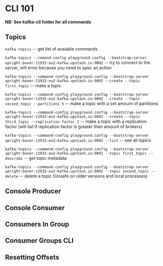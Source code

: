 # CLI 101

**NB: See kafka-cli folder for all commands**

## Topics

`kafka-topics` -- get list of avaiable commands

`kafka-topics --comand-config playground.config --bootstrap-server upright-boxer-11932-eu2-kafka.upstash.io:9092` -- try
to connect to the server, will error because you need to spec an action

`kafka-topics --command-config playground.config --bootstrap-server upright-boxer-11932-eu2-kafka.upstash.io:9092 --create --topic first_topic`
-- make a topic

`kafka-topics --command-config playground.config --bootstrap-server upright-boxer-11932-eu2-kafka.upstash.io:9092 --create --topic second_topic --partitions 5`
-- make a topic with a set amount of partitions

`kafka-topics --command-config playground.config --bootstrap-server upright-boxer-11932-eu2-kafka.upstash.io:9092 --create --topic third_topic --replication-factor 2`
-- make a topic with a replication factor (will fail if replication factor is greater than amount of brokers)

`kafka-topics --command-config playground.config --bootstrap-server upright-boxer-11932-eu2-kafka.upstash.io:9092 --list`
-- see all topics

`kafka-topics --command-config playground.config --bootstrap-server upright-boxer-11932-eu2-kafka.upstash.io:9092 --topic first_topic --describe`
-- get topic metadata

`kafka-topics --command-config playground.config --bootstrap-server upright-boxer-11932-eu2-kafka.upstash.io:9092 --topic second_topic --delete`
-- delete a topic (Unsafe on older versions and local processes)

## Console Producer

## Console Consumer

## Consumers In Group

## Consumer Groups CLI

## Resetting Offsets

